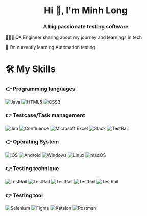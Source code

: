<h1 align="center">Hi 👋, I'm Minh Long</h1>
<h3 align="center">A big passionate testing software</h3>


👩🏻‍💻 QA Engineer sharing about my journey and learnings in tech

🌱 I’m currently learning Automation testing

# 🛠️ My Skills
### 👉 Programming languages

![Java](https://img.shields.io/badge/java-%23ED8B00.svg?style=for-the-badge&logo=openjdk&logoColor=white)
![HTML5](https://img.shields.io/badge/html5-%23E34F26.svg?style=for-the-badge&logo=html5&logoColor=white)
![CSS3](https://img.shields.io/badge/css3-%231572B6.svg?style=for-the-badge&logo=css3&logoColor=white)

### 👉 Testcase/Task management
![Jira](https://img.shields.io/badge/jira-%230A0FFF.svg?style=for-the-badge&logo=jira&logoColor=white)
![Confluence](https://img.shields.io/badge/confluence-%23172BF4.svg?style=for-the-badge&logo=confluence&logoColor=white)
![Microsoft Excel](https://img.shields.io/badge/Microsoft_Excel-217346?style=for-the-badge&logo=microsoft-excel&logoColor=white)
![Slack](https://img.shields.io/badge/Slack-4A154B?style=for-the-badge&logo=slack&logoColor=white)
![TestRail](https://img.shields.io/badge/TestRail-9cf?style=for-the-badge)

### 👉 Operating System
![iOS](https://img.shields.io/badge/iOS-000000?style=for-the-badge&logo=ios&logoColor=white)
![Android](https://img.shields.io/badge/Android-3DDC84?style=for-the-badge&logo=android&logoColor=white)
![Windows](https://img.shields.io/badge/Windows-0078D6?style=for-the-badge&logo=windows&logoColor=white)
![Linux](https://img.shields.io/badge/Linux-FCC624?style=for-the-badge&logo=linux&logoColor=black)
![macOS](https://img.shields.io/badge/mac%20os-000000?style=for-the-badge&logo=macos&logoColor=F0F0F0)

### 👉 Testing technique
![TestRail](https://img.shields.io/badge/Smoke%20Testing-9cf?style=for-the-badge)
![TestRail](https://img.shields.io/badge/Regression%20Testing-9cf?style=for-the-badge)
![TestRail](https://img.shields.io/badge/Web%20Testing-9cf?style=for-the-badge)
![TestRail](https://img.shields.io/badge/Mobile%20Testing-9cf?style=for-the-badge)
![TestRail](https://img.shields.io/badge/Security%20Testing-9cf?style=for-the-badge)

### 👉 Testing tool
![Selenium](https://img.shields.io/badge/-selenium-%43B02A?style=for-the-badge&logo=selenium&logoColor=white)
![Figma](https://img.shields.io/badge/figma-%23F24E1E.svg?style=for-the-badge&logo=figma&logoColor=white)
![Katalon](https://img.shields.io/badge/Katalon_Studio-blue?style=for-the-badge)
![Postman](https://img.shields.io/badge/Postman-FF6C37?style=for-the-badge&logo=postman&logoColor=white)





